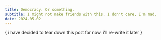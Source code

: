 ```yaml
---
title: Democracy. Or something.
subtitle: I might not make friends with this. I don't care, I'm mad.
date: 2024-05-02
---
```


{ i have decided to tear down this post for now. i'll re-write it later }